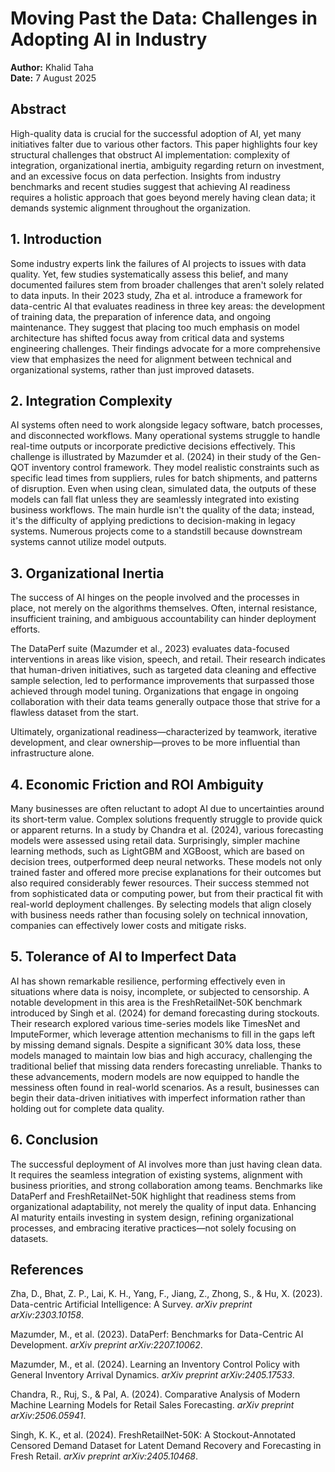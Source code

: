 # Moving Past the Data: Challenges in Adopting AI in Industry  
**Author:** Khalid Taha  
**Date:** 7 August 2025  

## Abstract

High-quality data is crucial for the successful adoption of AI, yet many initiatives falter due to various other factors. This paper highlights four key structural challenges that obstruct AI implementation: complexity of integration, organizational inertia, ambiguity regarding return on investment, and an excessive focus on data perfection. Insights from industry benchmarks and recent studies suggest that achieving AI readiness requires a holistic approach that goes beyond merely having clean data; it demands systemic alignment throughout the organization.

## 1. Introduction

Some industry experts link the failures of AI projects to issues with data quality. Yet, few studies systematically assess this belief, and many documented failures stem from broader challenges that aren't solely related to data inputs. In their 2023 study, Zha et al. introduce a framework for data-centric AI that evaluates readiness in three key areas: the development of training data, the preparation of inference data, and ongoing maintenance. They suggest that placing too much emphasis on model architecture has shifted focus away from critical data and systems engineering challenges. Their findings advocate for a more comprehensive view that emphasizes the need for alignment between technical and organizational systems, rather than just improved datasets.

## 2. Integration Complexity

AI systems often need to work alongside legacy software, batch processes, and disconnected workflows. Many operational systems struggle to handle real-time outputs or incorporate predictive decisions effectively. This challenge is illustrated by Mazumder et al. (2024) in their study of the Gen-QOT inventory control framework. They model realistic constraints such as specific lead times from suppliers, rules for batch shipments, and patterns of disruption. Even when using clean, simulated data, the outputs of these models can fall flat unless they are seamlessly integrated into existing business workflows. The main hurdle isn't the quality of the data; instead, it's the difficulty of applying predictions to decision-making in legacy systems. Numerous projects come to a standstill because downstream systems cannot utilize model outputs.

## 3. Organizational Inertia

The success of AI hinges on the people involved and the processes in place, not merely on the algorithms themselves. Often, internal resistance, insufficient training, and ambiguous accountability can hinder deployment efforts. 

The DataPerf suite (Mazumder et al., 2023) evaluates data-focused interventions in areas like vision, speech, and retail. Their research indicates that human-driven initiatives, such as targeted data cleaning and effective sample selection, led to performance improvements that surpassed those achieved through model tuning. Organizations that engage in ongoing collaboration with their data teams generally outpace those that strive for a flawless dataset from the start.

Ultimately, organizational readiness—characterized by teamwork, iterative development, and clear ownership—proves to be more influential than infrastructure alone.

## 4. Economic Friction and ROI Ambiguity

Many businesses are often reluctant to adopt AI due to uncertainties around its short-term value. Complex solutions frequently struggle to provide quick or apparent returns. In a study by Chandra et al. (2024), various forecasting models were assessed using retail data. Surprisingly, simpler machine learning methods, such as LightGBM and XGBoost, which are based on decision trees, outperformed deep neural networks. These models not only trained faster and offered more precise explanations for their outcomes but also required considerably fewer resources. Their success stemmed not from sophisticated data or computing power, but from their practical fit with real-world deployment challenges. By selecting models that align closely with business needs rather than focusing solely on technical innovation, companies can effectively lower costs and mitigate risks.

## 5. Tolerance of AI to Imperfect Data

AI has shown remarkable resilience, performing effectively even in situations where data is noisy, incomplete, or subjected to censorship. A notable development in this area is the FreshRetailNet-50K benchmark introduced by Singh et al. (2024) for demand forecasting during stockouts. Their research explored various time-series models like TimesNet and ImputeFormer, which leverage attention mechanisms to fill in the gaps left by missing demand signals. Despite a significant 30% data loss, these models managed to maintain low bias and high accuracy, challenging the traditional belief that missing data renders forecasting unreliable. Thanks to these advancements, modern models are now equipped to handle the messiness often found in real-world scenarios. As a result, businesses can begin their data-driven initiatives with imperfect information rather than holding out for complete data quality.

## 6. Conclusion

The successful deployment of AI involves more than just having clean data. It requires the seamless integration of existing systems, alignment with business priorities, and strong collaboration among teams. Benchmarks like DataPerf and FreshRetailNet-50K highlight that readiness stems from organizational adaptability, not merely the quality of input data. Enhancing AI maturity entails investing in system design, refining organizational processes, and embracing iterative practices—not solely focusing on datasets.

## References

Zha, D., Bhat, Z. P., Lai, K. H., Yang, F., Jiang, Z., Zhong, S., & Hu, X. (2023). Data-centric Artificial Intelligence: A Survey. *arXiv preprint arXiv:2303.10158*.

Mazumder, M., et al. (2023). DataPerf: Benchmarks for Data-Centric AI Development. *arXiv preprint arXiv:2207.10062*.

Mazumder, M., et al. (2024). Learning an Inventory Control Policy with General Inventory Arrival Dynamics. *arXiv preprint arXiv:2405.17533*.

Chandra, R., Ruj, S., & Pal, A. (2024). Comparative Analysis of Modern Machine Learning Models for Retail Sales Forecasting. *arXiv preprint arXiv:2506.05941*.

Singh, K. K., et al. (2024). FreshRetailNet-50K: A Stockout-Annotated Censored Demand Dataset for Latent Demand Recovery and Forecasting in Fresh Retail. *arXiv preprint arXiv:2405.10468*.
